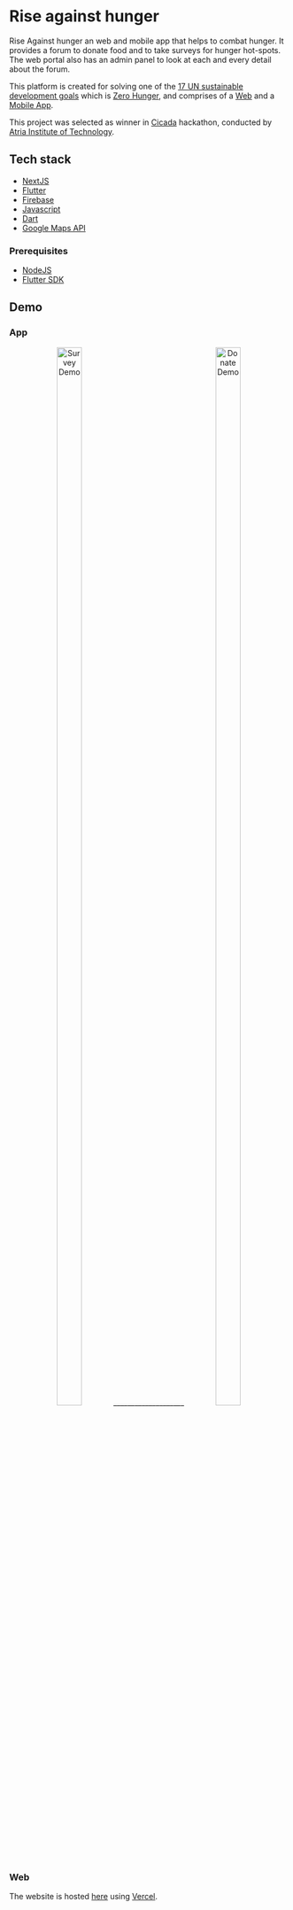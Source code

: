 # Rise against hunger

Rise Against hunger an web and mobile app that helps to combat hunger. It provides a forum to donate food and to take surveys for
hunger hot-spots. The web portal also has an admin panel to look at each and every detail about the forum.

This platform is created for solving one of the [17 UN sustainable development goals](https://sdgs.un.org/goals) which is [Zero Hunger](https://sdgs.un.org/goals/goal2), and comprises of a [Web](https://rise-against-hunger.vercel.app/) and a [Mobile App](https://github.com/VarunSAthreya/rise-against-hunger/releases/download/release/rise-against-hunger.apk).

This project was selected as winner in [Cicada](http://cicadaise.tech/) hackathon, conducted by [Atria Institute of Technology](https://atria.edu/home.php).

## Tech stack

- [NextJS](https://nextjs.org/)
- [Flutter](https://flutter.dev/)
- [Firebase](https://firebase.google.com/)
- [Javascript](https://developer.mozilla.org/en-US/docs/Web/JavaScript)
- [Dart](https://dart.dev/)
- [Google Maps API](https://developers.google.com/maps)

### Prerequisites

- [NodeJS](https://nodejs.org/)
- [Flutter SDK](https://flutter.dev/docs/get-started/install/)

## Demo

### App

<p align="center">
  <img aign="left" src="./app/assets/demo/survey.gif" alt="Survey Demo" height="70%" width="30%"/>
  <span>____________________</span>
  <img aign="right" src="./app/assets/demo/donate.gif" alt="Donate Demo" height="70%" width="30%"/>
</p>

### Web

The website is hosted [here](http://rise-against-hunger.vercel.app/) using [Vercel](https://vercel.com/).
